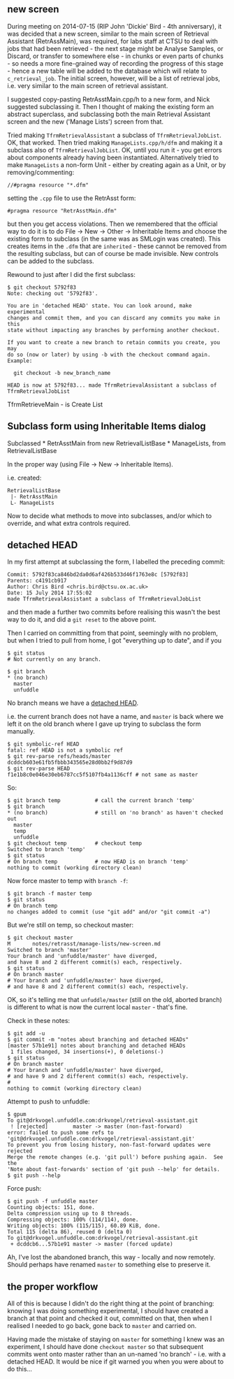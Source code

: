 
## new screen 

During meeting on 2014-07-15 (RIP John 'Dickie' Bird - 4th anniversary), it was decided that a new screen, similar to the main screen of Retrieval Assistant (RetrAssMain), was required, for labs staff at CTSU to deal with jobs that had been retrieved - the next stage might be Analyse Samples, or Discard, or transfer to somewhere else - in chunks or even parts of chunks - so needs a more fine-grained way of recording the progress of this stage - hence a new table will be added to the database which will relate to `c_retrieval_job`. The initial screen, however, will be a list of retrieval jobs, i.e. very similar to the main screen of retrieval assistant. 

I suggested copy-pasting RetrAsstMain.cpp/h to a new form, and Nick suggested subclassing it. Then I thought of making the existing form an abstract superclass, and subclassing both the main Retrieval Assistant screen and the new ('Manage Lists') screen from that.

Tried making `TfrmRetrievalAssistant` a subclass of `TfrmRetrievalJobList`. OK, that worked. Then tried making `ManageLists.cpp/h/dfm` and making it a subclass also of `TfrmRetrievalJobList`. OK, until you run it - you get errors about components already having been instantiated. Alternatively tried to make `ManageLists` a non-form Unit - either by creating again as a Unit, or by removing/commenting:

    //#pragma resource "*.dfm"

setting the `.cpp` file to use the RetrAsst form:

    #pragma resource "RetrAsstMain.dfm"

but then you get access violations. Then we remembered that the official way to do it is to do File -> New -> Other -> Inheritable Items and choose the existing form to subclass (in the same was as SMLogin was created). This creates items in the `.dfm` that are `inherited` - these cannot be removed from the resulting subclass, but can of course be made invisible. New controls can be added to the subclass. 

Rewound to just after I did the first subclass:

    $ git checkout 5792f83
    Note: checking out '5792f83'.
    
    You are in 'detached HEAD' state. You can look around, make experimental
    changes and commit them, and you can discard any commits you make in this
    state without impacting any branches by performing another checkout.
    
    If you want to create a new branch to retain commits you create, you may
    do so (now or later) by using -b with the checkout command again. Example:
    
      git checkout -b new_branch_name
    
    HEAD is now at 5792f83... made TfrmRetrievalAssistant a subclass of TfrmRetrievalJobList


TfrmRetrieveMain - is Create List

## Subclass form using Inheritable Items dialog

Subclassed
    * RetrAsstMain from new RetrievalListBase
    * ManageLists, from RetrievalListBase

In the proper way (using File -> New -> Inheritable Items).

i.e. created:

    RetrievalListBase
     |- RetrAsstMain
     L- ManageLists

Now to decide what methods to move into subclasses, and/or which to override, and what extra controls required.

## detached HEAD

In my first attempt at subclassing the form, I labelled the preceding commit: 

    Commit: 5792f83ca846bd2da0d6af426b533d46f1763e8c [5792f83]
    Parents: c4191cb917
    Author: Chris Bird <chris.bird@ctsu.ox.ac.uk>
    Date: 15 July 2014 17:55:02
    made TfrmRetrievalAssistant a subclass of TfrmRetrievalJobList

and then made a further two commits before realising this wasn't the best way to do it, and did a `git reset` to the above point.

Then I carried on committing from that point, seemingly with no problem, but when I tried to pull from home, I got "everything up to date", and if you 

    $ git status
    # Not currently on any branch.

    $ git branch
    * (no branch)
      master
      unfuddle

No branch means we have a [detached HEAD](http://stackoverflow.com/questions/5772192/git-how-can-i-reconcile-detached-head-with-master-origin).

i.e. the current branch does not have a name, and `master` is back where we left it on the old branch where I gave up trying to subclass the form manually.

    $ git symbolic-ref HEAD
    fatal: ref HEAD is not a symbolic ref
    $ git rev-parse refs/heads/master
    dcddcb603e61fb5fbbb343565e28d0bb2f9d87d9
    $ git rev-parse HEAD
    f1e1b8c0e046e30eb6787cc5f5107fb4a1136cff # not same as master

So:

    $ git branch temp           # call the current branch 'temp'
    $ git branch
    * (no branch)               # still on 'no branch' as haven't checked out
      master
      temp
      unfuddle
    $ git checkout temp         # checkout temp
    Switched to branch 'temp'
    $ git status
    # On branch temp            # now HEAD is on branch 'temp'
    nothing to commit (working directory clean)

Now force master to temp with `branch -f`:

    $ git branch -f master temp
    $ git status
    # On branch temp
    no changes added to commit (use "git add" and/or "git commit -a")

But we're still on temp, so checkout master:

    $ git checkout master
    M       notes/retrasst/manage-lists/new-screen.md
    Switched to branch 'master'
    Your branch and 'unfuddle/master' have diverged,
    and have 8 and 2 different commit(s) each, respectively.
    $ git status
    # On branch master
    # Your branch and 'unfuddle/master' have diverged,
    # and have 8 and 2 different commit(s) each, respectively.

OK, so it's telling me that `unfuddle/master` (still on the old, aborted branch) is different to what is now the current local `master` - that's fine.

Check in these notes:

    $ git add -u
    $ git commit -m "notes about branching and detached HEADs"
    [master 57b1e91] notes about branching and detached HEADs
     1 files changed, 34 insertions(+), 0 deletions(-)
    $ git status
    # On branch master
    # Your branch and 'unfuddle/master' have diverged,
    # and have 9 and 2 different commit(s) each, respectively.
    #
    nothing to commit (working directory clean)

Attempt to push to unfuddle:

    $ gpum
    To git@drkvogel.unfuddle.com:drkvogel/retrieval-assistant.git
     ! [rejected]        master -> master (non-fast-forward)
    error: failed to push some refs to 'git@drkvogel.unfuddle.com:drkvogel/retrieval-assistant.git'
    To prevent you from losing history, non-fast-forward updates were rejected
    Merge the remote changes (e.g. 'git pull') before pushing again.  See the
    'Note about fast-forwards' section of 'git push --help' for details.
    $ git push --help

Force push:

    $ git push -f unfuddle master
    Counting objects: 151, done.
    Delta compression using up to 8 threads.
    Compressing objects: 100% (114/114), done.
    Writing objects: 100% (115/115), 60.89 KiB, done.
    Total 115 (delta 86), reused 0 (delta 0)
    To git@drkvogel.unfuddle.com:drkvogel/retrieval-assistant.git
     + dcddcb6...57b1e91 master -> master (forced update)

Ah, I've lost the abandoned branch, this way - locally and now remotely. Should perhaps have renamed `master` to something else to preserve it.

## the proper workflow

All of this is because I didn't do the right thing at the point of branching: knowing I was doing something experimental, I should have created a branch at that point and checked it out, committed on that, then when I realised I needed to go back, gone back to `master` and carried on.

Having made the mistake of staying on `master` for something I knew was an experiment, I should have done `checkout master` so that subsequent commits went onto master rather than an un-named 'no branch' - i.e. with a detached HEAD. It would be nice if git warned you when you were about to do this...



